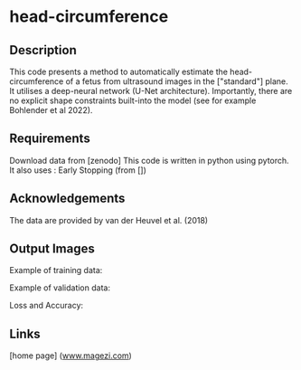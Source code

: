 # head-circumference

## Description

This code presents a method to automatically estimate the head-circumference of a fetus from ultrasound images in the ["standard"] plane. It utilises a deep-neural network (U-Net architecture). Importantly, there are no explicit shape constraints built-into the model (see for example Bohlender et al 2022).

## Requirements
Download data from [zenodo]
This code is written in python using pytorch. 
It also uses : Early Stopping (from [])

## Acknowledgements
The data are provided by van der Heuvel et al. (2018) 

## Output Images
Example of training data:

Example of validation data:

Loss and Accuracy:

## Links

[home page] (www.magezi.com)
